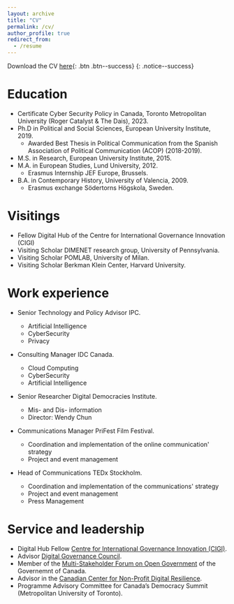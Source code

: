 ```yaml
---
layout: archive
title: "CV"
permalink: /cv/
author_profile: true
redirect_from:
  - /resume
---
```


Download the CV [here](/files/CV_Javier.pdf){: .btn .btn--success}
{: .notice--success}



Education
======
* Certificate Cyber Security Policy in Canada, Toronto Metropolitan University (Roger Catalyst & The Dais), 2023.
* Ph.D in Political and Social Sciences, European University Institute, 2019.
	- Awarded Best Thesis in Political Communication from the Spanish Association of Political Communication (ACOP) (2018-2019). 
* M.S. in Research, European University Institute, 2015.
* M.A. in European Studies, Lund University, 2012.
	- Erasmus Internship JEF Europe, Brussels.
* B.A. in Contemporary History, University of Valencia, 2009.
	- Erasmus exchange Södertorns Högskola, Sweden.



  
 Visitings
======  
- Fellow Digital Hub of the Centre for International Governance Innovation (CIGI)
- Visiting Scholar DIMENET research group, University of Pennsylvania.
- Visiting Scholar POMLAB, University of Milan.
- Visiting Scholar Berkman Klein Center, Harvard University.
 
   
Work experience
======

* Senior Technology and Policy Advisor IPC.
  * Artificial Intelligence
  * CyberSecurity
  * Privacy

* Consulting Manager IDC Canada.
  * Cloud Computing
  * CyberSecurity
  * Artificial Intelligence

* Senior Researcher Digital Democracies Institute.
  * Mis- and Dis- information
  * Director: Wendy Chun
 
* Communications Manager PriFest Film Festival.
  * Coordination and implementation of the online communication' strategy
  * Project and event management
 
* Head of Communications TEDx Stockholm.
  * Coordination and implementation of the communications' strategy
  * Project and event management
  * Press Management
 
  
Service and leadership
====== 
* Digital Hub Fellow [Centre for International Governance Innovation (CIGI)](https://www.cigionline.org).
* Advisor [Digital Governance Council](https://dgc-cgn.org).  
* Member of the [Multi-Stakeholder Forum on Open Government](https://open.canada.ca/en/multi-stakeholder-forum-open-government) of the Governemnt of Canada.
* Advisor in the [Canadian Center for Non-Profit Digital Resilience](https://ccndr.ca/).
* Programme Advisory Committee for Canada’s Democracy Summit (Metropolitan University of Toronto).

